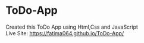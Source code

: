 # ToDo-App
Created this ToDo App using Html,Css and JavaScript
<BR>
Live Site: https://fatima064.github.io/ToDo-App/
